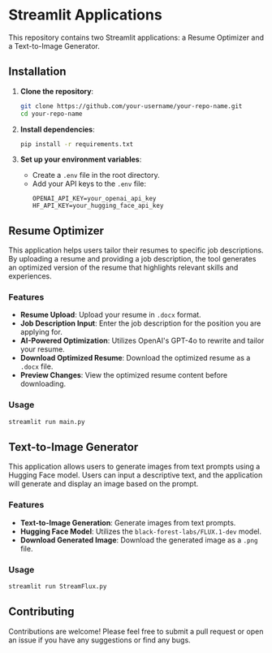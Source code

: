 # Streamlit Applications

This repository contains two Streamlit applications: a Resume Optimizer and a Text-to-Image Generator.

## Installation

1. **Clone the repository**:
   ```bash
   git clone https://github.com/your-username/your-repo-name.git
   cd your-repo-name
   ```

2. **Install dependencies**:
   ```bash
   pip install -r requirements.txt
   ```

3. **Set up your environment variables**:
   - Create a `.env` file in the root directory.
   - Add your API keys to the `.env` file:
     ```
     OPENAI_API_KEY=your_openai_api_key
     HF_API_KEY=your_hugging_face_api_key
     ```

## Resume Optimizer

This application helps users tailor their resumes to specific job descriptions. By uploading a resume and providing a job description, the tool generates an optimized version of the resume that highlights relevant skills and experiences.

### Features

- **Resume Upload**: Upload your resume in `.docx` format.
- **Job Description Input**: Enter the job description for the position you are applying for.
- **AI-Powered Optimization**: Utilizes OpenAI's GPT-4o to rewrite and tailor your resume.
- **Download Optimized Resume**: Download the optimized resume as a `.docx` file.
- **Preview Changes**: View the optimized resume content before downloading.

### Usage

```bash
streamlit run main.py
```

## Text-to-Image Generator

This application allows users to generate images from text prompts using a Hugging Face model. Users can input a descriptive text, and the application will generate and display an image based on the prompt.

### Features

- **Text-to-Image Generation**: Generate images from text prompts.
- **Hugging Face Model**: Utilizes the `black-forest-labs/FLUX.1-dev` model.
- **Download Generated Image**: Download the generated image as a `.png` file.

### Usage

```bash
streamlit run StreamFlux.py
```

## Contributing

Contributions are welcome! Please feel free to submit a pull request or open an issue if you have any suggestions or find any bugs.
